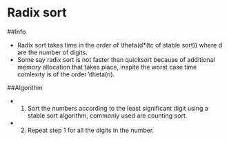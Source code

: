 # Radix sort

##Info
* Radix sort takes time in the order of \theta(d*(tc of stable sort)) where d are the number of digits.
* Some say radix sort is not faster than quicksort because of additional memory allocation that takes place, inspite the worst case time comlexity is of the order \theta(n).


##Algorithm

* 1. Sort the numbers according to the least significant digit using a stable sort algorithm, commonly used are counting sort.
* 2. Repeat step 1 for all the digits in the number.
